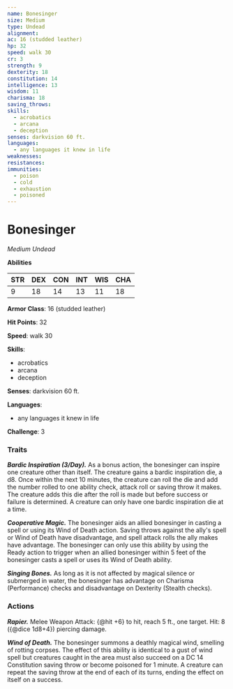 ```yaml
---
name: Bonesinger
size: Medium
type: Undead
alignment: 
ac: 16 (studded leather)
hp: 32
speed: walk 30
cr: 3
strength: 9
dexterity: 18
constitution: 14
intelligence: 13
wisdom: 11
charisma: 18
saving_throws:
skills:
  - acrobatics
  - arcana
  - deception
senses: darkvision 60 ft.
languages:
  - any languages it knew in life
weaknesses:
resistances:
immunities:
  - poison
  - cold
  - exhaustion
  - poisoned
---
```


# Bonesinger

*Medium Undead*

**Abilities**

| STR | DEX | CON | INT | WIS | CHA |
| --- | --- | --- | --- | --- | --- |
| 9 | 18 | 14 | 13 | 11 | 18 |

**Armor Class**: 16 (studded leather)

**Hit Points**: 32

**Speed**: walk 30

**Skills**:
  - acrobatics
  - arcana
  - deception

**Senses**: darkvision 60 ft.

**Languages**:
  - any languages it knew in life

**Challenge**: 3

### Traits
***Bardic Inspiration (3/Day).*** As a bonus action, the bonesinger can inspire one creature other than itself. The creature gains a bardic inspiration die, a d8. Once within the next 10 minutes, the creature can roll the die and add the number rolled to one ability check, attack roll or saving throw it makes. The creature adds this die after the roll is made but before success or failure is determined. A creature can only have one bardic inspiration die at a time.

***Cooperative Magic.*** The bonesinger aids an allied bonesinger in casting a spell or using its Wind of Death action. Saving throws against the ally's spell or Wind of Death have disadvantage, and spell attack rolls the ally makes have advantage. The bonesinger can only use this ability by using the Ready action to trigger when an allied bonesinger within 5 feet of the bonesinger casts a spell or uses its Wind of Death ability.

***Singing Bones.*** As long as it is not affected by magical silence or submerged in water, the bonesinger has advantage on Charisma (Performance) checks and disadvantage on Dexterity (Stealth checks).

### Actions
***Rapier.*** Melee Weapon Attack: {@hit +6} to hit, reach 5 ft., one target. Hit: 8 ({@dice 1d8+4}) piercing damage.

***Wind of Death.*** The bonesinger summons a deathly magical wind, smelling of rotting corpses. The effect of this ability is identical to a gust of wind spell but creatures caught in the area must also succeed on a DC 14 Constitution saving throw or become poisoned for 1 minute. A creature can repeat the saving throw at the end of each of its turns, ending the effect on itself on a success.

